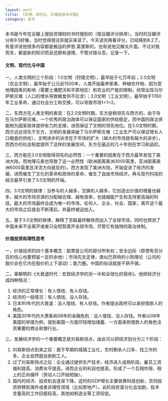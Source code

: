 ```yaml
---
layout: post
title: 《文明、现代化、价值投资与中国》
category: 读书
---
```


本书是今年在豆瓣上搜投资理财的书时搜到的（按豆瓣评分排序）。当时的豆瓣评分有9.5好像，当时觉得很诧异就买来读了，今天读完再看评分，已经降到8.2了。有差评说他很多内容都是搬运的伊恩.莫里斯的，也有说他见解太片面。不过对我而言，都是新的知识而且还颇有道理，不管对错与否，记录一下。

#### 文明、现代化与中国
一，人类文明的三个阶段：1.0文明（狩猎文明），最早始于七万年前；2.0文明（农业文明），最早始于公元前1500年，人类开始畜养家禽、种植农作物，因为受地理因素的影响（需要土壤肥沃和平原地区）和农业的产能的限制，经常出现马尔萨斯灾难（人口的增长导致粮食供不应求）；3.0文明（工业文明），最早始于1760年工业革命，通过社会分工和交换，可以导致市场1+1>2。

二，东西方在人类文明的表现：在2.0文明时期，东方是稍领先与西方的，由于存在马尔萨斯灾难，一个优秀的政治政体可以保证国家的供给稳定，而中国的政治贤能制为国家政体提供有力的支撑，进而保证了文明的领先地位。在3.0文明时期，西方远远领先于东方，文明的发展突破了马尔萨斯灾难（工业生产可以保证增长人口粮食的供给），文明进步的诉求在于市场的扩大（越大的市场就有越大的进步）。而西方的社会制度提供了这样的发展空间，东方在最近的几十年则在学习和追赶。

三，西方能在3.0文明取得领先的必然性：一个重要的因素在于西方最早发现了美洲大陆，而地理元素也导致了这一必然性（欧洲距离美洲3000英里，亚洲距离美洲6000英里且洋流方向是反的）。西方发现了美洲大陆，开始促进了经济的发展，进而催生了文化的革命和政体的革命，催生了自由市场经济，再与现代科技的结合最早引发了3.0文明的开端。
  
四，3.0文明的铁律：当参与的人越多，交换的人越多，它创造出价值的增量也越多，越大的市场资源的分配越合理、越有效率，也就越能产生和支持更高端的科技。最大的市场最终会成为唯一的市场，任何人、企业、社会、国家，离开这个最大的市场之后就会不断落后，并最终被迫加入。

五，基于3.0文明的铁律，解释了苏联最终解体而加入了全球市场，同时也预测了中国未来不会离开或者只会短暂离开全球市场，尽管它有独特的政治体制。

#### 价值投资和理性思考
一，价值投资的四个基本概念：股票是公司的部分所有权；安全边际（即使有百分百的信心也要预留一定的余地）；市场先生定律，类似巴菲特的小狗理论（公司的股价会在它内在股价的上下波动）；能力圈，中国的俗话就是不熟不做。

二，辜朝明的《大衰退时代：宏观经济学的另一半和全球化的宿命》。他把经济分成四种情况：
1. 经济的正常增长：有人借钱、有人存钱。
1. 经济的一般情况：有人借钱、没人存钱。
1. 日本90年代的大衰退：没人借钱、有人存钱。作者提出政府可以承担借款人的角色。
1. 美国30年代的大萧条和08年的金融危机：没人借钱、没人存钱。作者以08年美国的举措为例，提到美国一方面印钱增加储蓄、一方面承担借款人的角色注资重要的商业和银行业。

三，发展经济学的一个重要概念是刘易斯拐点，由此可以把经济划分为三个阶段：
1. 刘易斯拐点到来之前：属于早期的城镇工业化，农村剩余人口多、找工作的多，企业自然就会剥削工人。
1. 过了刘易斯拐点之后：企业通过提供生产技术，经济进入成熟阶段，雇员工资福利提高、消费水平提高，进而企业的利润也提高，形成了一个互相作用、相上的正向循环（劳动人口开始短缺）。
1. 国内的经济、投资机会逐渐下降，这时的GDP增长主要依靠科技创新，否则投资转移到海外或者非理性领域（比如房地产）。此阶段贫富分化会加剧，技术含量高的工作回报较高，其他如制造业等工资较低。





























 



